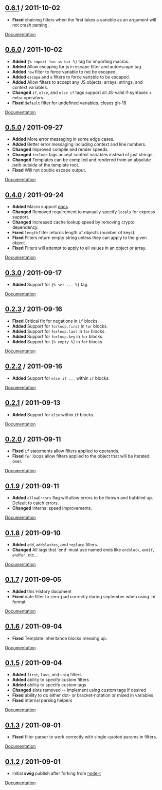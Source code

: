 ## [0.6.1](https://github.com/paularmstrong/swig/tree/v0.6.1) / 2011-10-02

* **Fixed** chaining filters when the first takes a variable as an argument will not crash parsing.

[Documentation](https://github.com/paularmstrong/swig/tree/v0.6.1/docs)

## [0.6.0](https://github.com/paularmstrong/swig/tree/v0.6.0) / 2011-10-02

* **Added** `{% import foo as bar %}` tag for importing macros.
* **Added** Allow escaping for js in escape filter and autoescape tag.
* **Added** `raw` filter to force variable to not be escaped.
* **Added** `escape` and `e` filters to force variable to be escaped.
* **Added** Allow filters to accept any JS objects, arrays, strings, and context variables.
* **Changed** `if`, `else`, and `else if` tags support all JS-valid if-syntaxes + extra operators.
* **Fixed** `default` filter for undefined variables. closes gh-18

[Documentation](https://github.com/paularmstrong/swig/tree/v0.6.0/docs)

## [0.5.0](https://github.com/paularmstrong/swig/tree/v0.5.0) / 2011-09-27

* **Added** More error messaging in some edge cases.
* **Added** Better error messaging including context and line numbers.
* **Changed** Improved compile and render speeds.
* **Changed** `include` tags accept context variables instead of just strings.
* **Changed** Templates can be compiled and rendered from an absolute path outside of the template root.
* **Fixed** Will not double escape output.

[Documentation](https://github.com/paularmstrong/swig/tree/v0.5.0/docs)

## [0.4.0](https://github.com/paularmstrong/swig/tree/v0.4.0) / 2011-09-24

* **Added** Macro support [docs](docs/tags.md)
* **Changed** Removed requirement to manually specify `locals` for express support.
* **Changed** Increased cache lookup speed by removing crypto dependency.
* **Fixed** `length` filter returns length of objects (number of keys).
* **Fixed** Filters return empty string unless they can apply to the given object.
* **Fixed** Filters will attempt to apply to all values in an object or array.

[Documentation](https://github.com/paularmstrong/swig/tree/v0.4.0/docs)

## [0.3.0](https://github.com/paularmstrong/swig/tree/v0.3.0) / 2011-09-17

* **Added** Support for `{% set ... %}` tag.

[Documentation](https://github.com/paularmstrong/swig/tree/v0.3.0/docs)

## [0.2.3](https://github.com/paularmstrong/swig/tree/v0.2.3) / 2011-09-16

* **Fixed** Critical fix for negations in `if` blocks.
* **Added** Support for `forloop.first` in `for` blocks.
* **Added** Support for `forloop.last` in `for` blocks.
* **Added** Support for `forloop.key` in `for` blocks.
* **Added** Support for `{% empty %}` in `for` blocks.

[Documentation](https://github.com/paularmstrong/swig/tree/v0.2.3/docs)

## [0.2.2](https://github.com/paularmstrong/swig/tree/v0.2.2) / 2011-09-16

* **Added** Support for `else if ...` within `if` blocks.

[Documentation](https://github.com/paularmstrong/swig/tree/v0.2.2/docs)

## [0.2.1](https://github.com/paularmstrong/swig/tree/v0.2.1) / 2011-09-13

* **Added** Support for `else` within `if` blocks.

[Documentation](https://github.com/paularmstrong/swig/tree/v0.2.1/docs)

## [0.2.0](https://github.com/paularmstrong/swig/tree/v0.2.0) / 2011-09-11

* **Fixed** `if` statements allow filters applied to operands.
* **Fixed** `for` loops allow filters applied to the object that will be iterated over.

[Documentation](https://github.com/paularmstrong/swig/tree/v0.2.0/docs)

## [0.1.9](https://github.com/paularmstrong/swig/tree/v0.1.9) / 2011-09-11

* **Added** `allowErrors` flag will allow errors to be thrown and bubbled up. Default to catch errors.
* **Changed** Internal speed improvements.

[Documentation](https://github.com/paularmstrong/swig/tree/v0.1.9/docs)

## [0.1.8](https://github.com/paularmstrong/swig/tree/v0.1.8) / 2011-09-10

* **Added** `add`, `addslashes`, and `replace` filters.
* **Changed** All tags that 'end' must use named ends like `endblock`, `endif`, `endfor`, etc...

[Documentation](https://github.com/paularmstrong/swig/tree/v0.1.8/docs)

## [0.1.7](https://github.com/paularmstrong/swig/tree/v0.1.7) / 2011-09-05

* **Added** this History document
* **Fixed** date filter to zero-pad correctly during september when using 'm' format

[Documentation](https://github.com/paularmstrong/swig/tree/v0.1.7/docs)

## [0.1.6](https://github.com/paularmstrong/swig/tree/v0.1.6) / 2011-09-04

* **Fixed** Template inheritance blocks messing up.

[Documentation](https://github.com/paularmstrong/swig/tree/v0.1.6/docs)

## [0.1.5](https://github.com/paularmstrong/swig/tree/v0.1.5) / 2011-09-04

* **Added** `first`, `last`, and `uniq` filters
* **Added** ability to specify custom filters
* **Added** ability to specify custom tags
* **Changed** slots removed -- implement using custom tags if desired
* **Fixed** ability to do either dot- or bracket-notation or mixed in variables
* **Fixed** internal parsing helpers

[Documentation](https://github.com/paularmstrong/swig/tree/v0.1.5/docs)

## [0.1.3](https://github.com/paularmstrong/swig/tree/v0.1.3) / 2011-09-01

* **Fixed** filter parser to work correctly with single-quoted params in filters.

[Documentation](https://github.com/paularmstrong/swig/tree/v0.1.3/docs)

## [0.1.2](https://github.com/paularmstrong/swig/tree/v0.1.2) / 2011-09-01

* Initial **swig** publish after forking from [node-t](https://github.com/skid/node-t)

[Documentation](https://github.com/paularmstrong/swig/tree/v0.1.2/docs)
